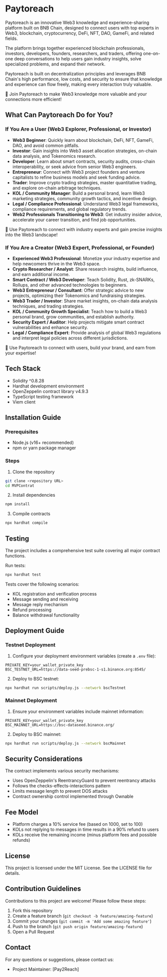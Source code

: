 # Paytoreach

Paytoreach is an innovative Web3 knowledge and experience-sharing platform built on BNB Chain, designed to connect users with top experts in Web3, blockchain, cryptocurrency, DeFi, NFT, DAO, GameFi, and related fields.

The platform brings together experienced blockchain professionals, investors, developers, founders, researchers, and traders, offering one-on-one deep conversations to help users gain industry insights, solve specialized problems, and expand their network.

Paytoreach is built on decentralization principles and leverages BNB Chain's high performance, low costs, and security to ensure that knowledge and experience can flow freely, making every interaction truly valuable.

🚀 Join Paytoreach to make Web3 knowledge more valuable and your connections more efficient!

## What Can Paytoreach Do for You?

### If You Are a User (Web3 Explorer, Professional, or Investor)

- **Web3 Beginner**: Quickly learn about blockchain, DeFi, NFT, GameFi, DAO, and avoid common pitfalls.
- **Investor**: Gain insights into Web3 asset allocation strategies, on-chain data analysis, and Tokenomics research.
- **Developer**: Learn about smart contracts, security audits, cross-chain interoperability, or seek advice from senior Web3 engineers.
- **Entrepreneur**: Connect with Web3 project founders and venture capitalists to refine business models and seek funding advice.
- **Trader**: Improve crypto trading strategies, master quantitative trading, and explore on-chain arbitrage techniques.
- **KOL / Community Manager**: Build a personal brand, learn Web3 marketing strategies, community growth tactics, and incentive design.
- **Legal / Compliance Professional**: Understand Web3 legal frameworks, compliance requirements, and global regulatory trends.
- **Web2 Professionals Transitioning to Web3**: Get industry insider advice, accelerate your career transition, and find job opportunities.

🚀 Use Paytoreach to connect with industry experts and gain precise insights into the Web3 landscape!

### If You Are a Creator (Web3 Expert, Professional, or Founder)

- **Experienced Web3 Professional**: Monetize your industry expertise and help newcomers thrive in the Web3 space.
- **Crypto Researcher / Analyst**: Share research insights, build influence, and earn additional income.
- **Smart Contract / Web3 Developer**: Teach Solidity, Rust, zk-SNARKs, Rollups, and other advanced technologies to beginners.
- **Web3 Entrepreneur / Consultant**: Offer strategic advice to new projects, optimizing their Tokenomics and fundraising strategies.
- **Web3 Trader / Investor**: Share market insights, on-chain data analysis techniques, and trading strategies.
- **KOL / Community Growth Specialist**: Teach how to build a Web3 personal brand, grow communities, and establish authority.
- **Security Expert / Auditor**: Help projects mitigate smart contract vulnerabilities and enhance security.
- **Legal / Compliance Expert**: Provide analysis of global Web3 regulations and interpret legal policies across different jurisdictions.

🚀 Use Paytoreach to connect with users, build your brand, and earn from your expertise!

## Tech Stack

- Solidity ^0.8.28
- Hardhat development environment
- OpenZeppelin contract library v4.9.3
- TypeScript testing framework
- Viem client

## Installation Guide

### Prerequisites

- Node.js (v16+ recommended)
- npm or yarn package manager

### Steps

1. Clone the repository
```bash
git clone <repository URL>
cd MVPContrat
```

2. Install dependencies
```bash
npm install
```

3. Compile contracts
```bash
npx hardhat compile
```

## Testing

The project includes a comprehensive test suite covering all major contract functions.

Run tests:
```bash
npx hardhat test
```

Tests cover the following scenarios:
- KOL registration and verification process
- Message sending and receiving
- Message reply mechanism
- Refund processing
- Balance withdrawal functionality

## Deployment Guide

### Testnet Deployment

1. Configure your deployment environment variables (create a `.env` file):
```
PRIVATE_KEY=your_wallet_private_key
BSC_TESTNET_URL=https://data-seed-prebsc-1-s1.binance.org:8545/
```

2. Deploy to BSC testnet:
```bash
npx hardhat run scripts/deploy.js --network bscTestnet
```

### Mainnet Deployment

1. Ensure your environment variables include mainnet information:
```
PRIVATE_KEY=your_wallet_private_key
BSC_MAINNET_URL=https://bsc-dataseed.binance.org/
```

2. Deploy to BSC mainnet:
```bash
npx hardhat run scripts/deploy.js --network bscMainnet
```

## Security Considerations

The contract implements various security mechanisms:
- Uses OpenZeppelin's ReentrancyGuard to prevent reentrancy attacks
- Follows the checks-effects-interactions pattern
- Limits message length to prevent DOS attacks
- Contract ownership control implemented through Ownable

## Fee Model

- Platform charges a 10% service fee (based on 1000, set to 100)
- KOLs not replying to messages in time results in a 90% refund to users
- KOLs receive the remaining income (minus platform fees and possible refunds)

## License

This project is licensed under the MIT License. See the LICENSE file for details.

## Contribution Guidelines

Contributions to this project are welcome! Please follow these steps:

1. Fork this repository
2. Create a feature branch (`git checkout -b feature/amazing-feature`)
3. Commit your changes (`git commit -m 'Add some amazing feature'`)
4. Push to the branch (`git push origin feature/amazing-feature`)
5. Open a Pull Request

## Contact

For any questions or suggestions, please contact us:

- Project Maintainer: [Pay2Reach]
